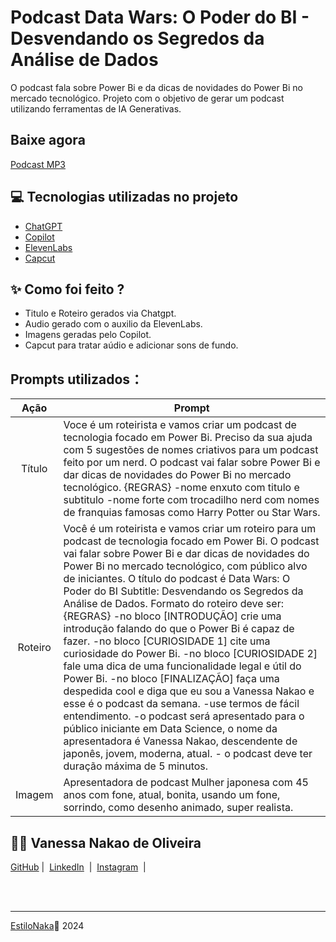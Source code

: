 # Podcast Data Wars: O Poder do BI - Desvendando os Segredos da Análise de Dados

O podcast fala sobre Power Bi e da dicas de novidades do Power Bi no mercado tecnológico.
Projeto com o objetivo de gerar um podcast utilizando ferramentas de IA Generativas.

## Baixe agora
[Podcast MP3](https://github.com/EstiloNaka/podcast_powerbi/blob/main/outputs/podscast_final.mp3)

## 💻 Tecnologias utilizadas no projeto

- [ChatGPT](https://chat.openai.com/) 
- [Copilot](https://copilot.microsoft.com/)
- [ElevenLabs](https://beta.elevenlabs.io/)
- [Capcut](https://www.capcut.com/pt-br/)

## ✨ Como foi feito ?

- Titulo e Roteiro gerados via Chatgpt.
- Audio gerado com o auxilio da ElevenLabs.
- Imagens geradas pelo Copilot.
- Capcut para tratar aúdio e adicionar sons de fundo.

## Prompts utilizados：

|   Ação   | Prompt                                                                                                                                                                                                                                                                         |
| :------: | ------------------------------------------------------------------------------------------------------------------------------------------------------------------------------------------------------------------------------------------------------------------------------ |
|  Título  | Voce é um roteirista e vamos criar um podcast de tecnologia focado em Power Bi. Preciso da sua ajuda com 5 sugestões de nomes criativos para um podcast feito por um nerd. O podcast vai falar sobre Power Bi e dar dicas de novidades do Power Bi no mercado tecnológico. {REGRAS} -nome enxuto com titulo e subtitulo -nome forte com trocadilho nerd com nomes de franquias famosas como Harry Potter ou Star Wars.
| Roteiro | Você é um roteirista e vamos criar um roteiro para um podcast de tecnologia focado em Power Bi. O podcast vai falar sobre Power Bi e dar dicas de novidades do Power Bi no mercado tecnológico, com público alvo de iniciantes. O título do podcast é Data Wars: O Poder do BI Subtitle: Desvendando os Segredos da Análise de Dados. Formato do roteiro deve ser: {REGRAS} -no bloco [INTRODUÇÃO] crie uma introdução falando do que o Power Bi é capaz de fazer. -no bloco [CURIOSIDADE 1] cite uma curiosidade do Power Bi. -no bloco [CURIOSIDADE 2] fale uma dica de uma funcionalidade legal e útil do Power Bi. -no bloco [FINALIZAÇÃO] faça uma despedida cool e diga que eu sou a Vanessa Nakao e esse é o podcast da semana. -use termos de fácil entendimento. -o podcast será apresentado para o público iniciante em Data Science, o nome da apresentadora é Vanessa Nakao, descendente de japonês, jovem, moderna, atual. - o podcast deve ter duração máxima de 5 minutos.
|  Imagem | Apresentadora de podcast Mulher japonesa com 45 anos com fone, atual, bonita, usando um fone, sorrindo, como desenho animado, super realista.
      

## 👨‍💻 Vanessa Nakao de Oliveira

<a href="https://github.com/EstiloNaka">
    GitHub</a>&nbsp;|&nbsp;
    <a href="https://www.linkedin.com/in/vanessa-nakao-de-oliveira-2337b7b1/">LinkedIn</a>
&nbsp;|&nbsp;
    <a href="https://www.instagram.com/vanessanakao?igsh=a3Fxam5lYmRzMGE2">
    Instagram</a>
&nbsp;|&nbsp;</p>
</p>
<br/><br/>
<p>
    
---

[EstiloNaka](https://github.com/EstiloNaka/createEbook)💜
2024
